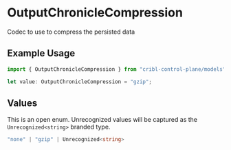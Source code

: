 # OutputChronicleCompression

Codec to use to compress the persisted data

## Example Usage

```typescript
import { OutputChronicleCompression } from "cribl-control-plane/models";

let value: OutputChronicleCompression = "gzip";
```

## Values

This is an open enum. Unrecognized values will be captured as the `Unrecognized<string>` branded type.

```typescript
"none" | "gzip" | Unrecognized<string>
```